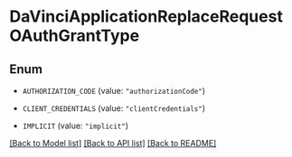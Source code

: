 # DaVinciApplicationReplaceRequestOAuthGrantType

## Enum


* `AUTHORIZATION_CODE` (value: `"authorizationCode"`)

* `CLIENT_CREDENTIALS` (value: `"clientCredentials"`)

* `IMPLICIT` (value: `"implicit"`)


[[Back to Model list]](../README.md#documentation-for-models) [[Back to API list]](../README.md#documentation-for-api-endpoints) [[Back to README]](../README.md)


